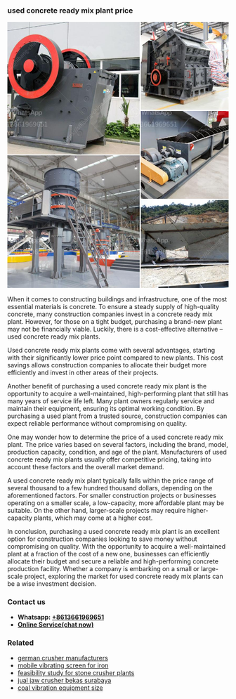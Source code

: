 <h3>used concrete ready mix plant price</h3><img src='1708309010.jpg' alt=''><p>When it comes to constructing buildings and infrastructure, one of the most essential materials is concrete. To ensure a steady supply of high-quality concrete, many construction companies invest in a concrete ready mix plant. However, for those on a tight budget, purchasing a brand-new plant may not be financially viable. Luckily, there is a cost-effective alternative – used concrete ready mix plants.</p><p>Used concrete ready mix plants come with several advantages, starting with their significantly lower price point compared to new plants. This cost savings allows construction companies to allocate their budget more efficiently and invest in other areas of their projects.</p><p>Another benefit of purchasing a used concrete ready mix plant is the opportunity to acquire a well-maintained, high-performing plant that still has many years of service life left. Many plant owners regularly service and maintain their equipment, ensuring its optimal working condition. By purchasing a used plant from a trusted source, construction companies can expect reliable performance without compromising on quality.</p><p>One may wonder how to determine the price of a used concrete ready mix plant. The price varies based on several factors, including the brand, model, production capacity, condition, and age of the plant. Manufacturers of used concrete ready mix plants usually offer competitive pricing, taking into account these factors and the overall market demand.</p><p>A used concrete ready mix plant typically falls within the price range of several thousand to a few hundred thousand dollars, depending on the aforementioned factors. For smaller construction projects or businesses operating on a smaller scale, a low-capacity, more affordable plant may be suitable. On the other hand, larger-scale projects may require higher-capacity plants, which may come at a higher cost.</p><p>In conclusion, purchasing a used concrete ready mix plant is an excellent option for construction companies looking to save money without compromising on quality. With the opportunity to acquire a well-maintained plant at a fraction of the cost of a new one, businesses can efficiently allocate their budget and secure a reliable and high-performing concrete production facility. Whether a company is embarking on a small or large-scale project, exploring the market for used concrete ready mix plants can be a wise investment decision.</p><h3>Contact us</h3><ul><li><strong>Whatsapp:&nbsp;<a href="https://wa.me/8613661969651">+8613661969651</a></strong></li><li><a href="https://swt.shibang-china.com/?git&amp;zhl&amp;used concrete ready mix plant price"><strong>Online Service(chat now)</strong></a></li></ul><h3>Related</h3><ul><li><a href='german crusher manufacturers.md'>german crusher manufacturers</a></li><li><a href='mobile vibrating screen for iron.md'>mobile vibrating screen for iron</a></li><li><a href='feasibility study for stone crusher plants.md'>feasibility study for stone crusher plants</a></li><li><a href='jual jaw crusher bekas surabaya.md'>jual jaw crusher bekas surabaya</a></li><li><a href='coal vibration equipment size.md'>coal vibration equipment size</a></li></ul>